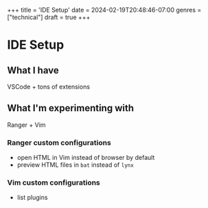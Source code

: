 +++
title = 'IDE Setup'
date = 2024-02-19T20:48:46-07:00
genres = ["technical"]
draft = true
+++

# IDE Setup

## What I have

VSCode + tons of extensions

## What I'm experimenting with

Ranger + Vim

### Ranger custom configurations

- open HTML in Vim instead of browser by default
- preview HTML files in `bat` instead of `lynx`

### Vim custom configurations

- list plugins
